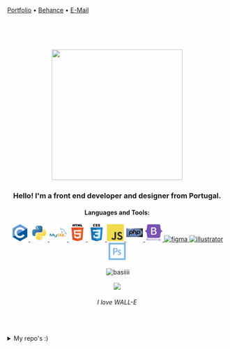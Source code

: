 [Portfolio](https://portfolio-basi.vercel.app/) • [Behance](https://behance.net/basi) • [E-Mail](mailto:basigraphics@gmail.com)

<div align="center">
  <br>
  <br>
  <br>
  <br>
  <a href="https://portfolio-basi.vercel.app/">
    <img width="300" height="300" src="https://i.ibb.co/MsbVT55/99924-1.jpg" />
  </a>
  <br>
  <h3>Hello! I'm a front end developer and designer from Portugal.</h3>
  <h4 align="center">Languages and Tools:</h4>
  <p align="center"> 
    <a href="https://www.cprogramming.com/" target="_blank" rel="noreferrer"> <img src="https://raw.githubusercontent.com/devicons/devicon/master/icons/c/c-original.svg" alt="c" width="40" height="40"/> </a> <a href="https://www.python.org" target="_blank" rel="noreferrer"> <img src="https://raw.githubusercontent.com/devicons/devicon/master/icons/python/python-original.svg" alt="python" width="40" height="40"/> </a> <a href="https://www.mysql.com/" target="_blank" rel="noreferrer"> <img src="https://raw.githubusercontent.com/devicons/devicon/master/icons/mysql/mysql-original-wordmark.svg" alt="mysql" width="40" height="40"/> </a> <a href="https://www.w3.org/html/" target="_blank" rel="noreferrer"> <img src="https://raw.githubusercontent.com/devicons/devicon/master/icons/html5/html5-original-wordmark.svg" alt="html5" width="40" height="40"/> </a> <a href="https://www.w3schools.com/css/" target="_blank" rel="noreferrer"> <img src="https://raw.githubusercontent.com/devicons/devicon/master/icons/css3/css3-original-wordmark.svg" alt="css3" width="40" height="40"/> </a> <a href="https://developer.mozilla.org/en-US/docs/Web/JavaScript" target="_blank" rel="noreferrer"> <img src="https://raw.githubusercontent.com/devicons/devicon/master/icons/javascript/javascript-original.svg" alt="javascript" width="40" height="40"/> </a> <a href="https://www.php.net" target="_blank" rel="noreferrer"> <img src="https://raw.githubusercontent.com/devicons/devicon/master/icons/php/php-original.svg" alt="php" width="40" height="40"/> </a> <a href="https://getbootstrap.com" target="_blank" rel="noreferrer"> <img src="https://raw.githubusercontent.com/devicons/devicon/master/icons/bootstrap/bootstrap-plain-wordmark.svg" alt="bootstrap" width="40" height="40"/> </a> <a href="https://www.figma.com/" target="_blank" rel="noreferrer"> <img src="https://www.vectorlogo.zone/logos/figma/figma-icon.svg" alt="figma" width="40" height="40"/> </a><a href="https://www.adobe.com/in/products/illustrator.html" target="_blank" rel="noreferrer"> <img src="https://www.vectorlogo.zone/logos/adobe_illustrator/adobe_illustrator-icon.svg" alt="illustrator" width="40" height="40"/> </a> <a href="https://www.photoshop.com/en" target="_blank" rel="noreferrer"> <img src="https://raw.githubusercontent.com/devicons/devicon/master/icons/photoshop/photoshop-line.svg" alt="photoshop" width="40" height="40"/> </a>
  </p>
  <p>&nbsp;<img align="center" src="https://github-readme-stats.vercel.app/api?username=basiiii&show_icons=true&locale=en" alt="basiiii" /></p>
  <a href="https://github.com/basiiii/github-readme-stats">
  <img align="center" src="https://github-readme-stats.vercel.app/api/top-langs/?username=basiiii&layout=compact)](https://github.com/basiiii/github-readme-stats" />
</a>
  <h6>I love WALL-E</h6>
  <br>
  <br>
</div>

<details>
<summary>My repo's :)</summary>

[![Readme Card](https://github-readme-stats.vercel.app/api/pin/?username=Basiiii&repo=Hypnose)](https://github.com/Basiiii/Hypnose)

</details>
